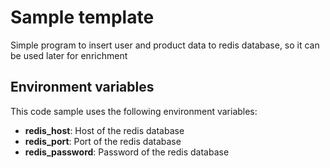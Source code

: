 # Sample template

Simple program to insert user and product data to redis database, so it can be used later for enrichment

## Environment variables

This code sample uses the following environment variables:

- **redis_host**: Host of the redis database
- **redis_port**: Port of the redis database
- **redis_password**: Password of the redis database
